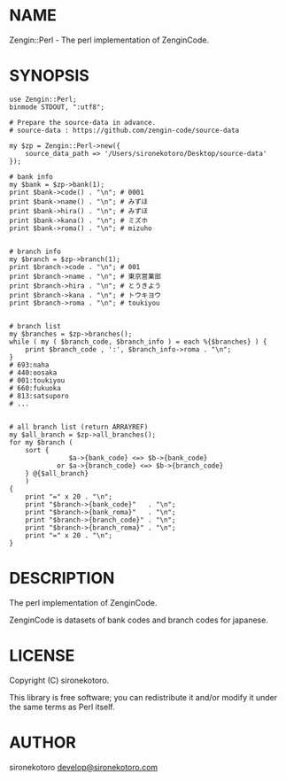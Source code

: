# NAME

Zengin::Perl - The perl implementation of ZenginCode.

# SYNOPSIS

    use Zengin::Perl;
    binmode STDOUT, ":utf8";

    # Prepare the source-data in advance.
    # source-data : https://github.com/zengin-code/source-data

    my $zp = Zengin::Perl->new({
        source_data_path => '/Users/sironekotoro/Desktop/source-data'
    });

    # bank info
    my $bank = $zp->bank(1);
    print $bank->code() . "\n"; # 0001
    print $bank->name() . "\n"; # みずほ
    print $bank->hira() . "\n"; # みずほ
    print $bank->kana() . "\n"; # ミズホ
    print $bank->roma() . "\n"; # mizuho


    # branch info
    my $branch = $zp->branch(1);
    print $branch->code . "\n"; # 001
    print $branch->name . "\n"; # 東京営業部
    print $branch->hira . "\n"; # とうきよう
    print $branch->kana . "\n"; # トウキヨウ
    print $branch->roma . "\n"; # toukiyou


    # branch list
    my $branches = $zp->branches();
    while ( my ( $branch_code, $branch_info ) = each %{$branches} ) {
        print $branch_code , ':', $branch_info->roma . "\n";
    }
    # 693:naha
    # 440:oosaka
    # 001:toukiyou
    # 660:fukuoka
    # 813:satsuporo
    # ...


    # all branch list (return ARRAYREF)
    my $all_branch = $zp->all_branches();
    for my $branch (
        sort {
                   $a->{bank_code} <=> $b->{bank_code}
                or $a->{branch_code} <=> $b->{branch_code}
        } @{$all_branch}
        )
    {
        print "=" x 20 . "\n";
        print "$branch->{bank_code}"   . "\n";
        print "$branch->{bank_roma}"   . "\n";
        print "$branch->{branch_code}" . "\n";
        print "$branch->{branch_roma}" . "\n";
        print "=" x 20 . "\n";
    }

# DESCRIPTION

The perl implementation of ZenginCode.

ZenginCode is datasets of bank codes and branch codes for japanese.

# LICENSE

Copyright (C) sironekotoro.

This library is free software; you can redistribute it and/or modify
it under the same terms as Perl itself.

# AUTHOR

sironekotoro <develop@sironekotoro.com>
